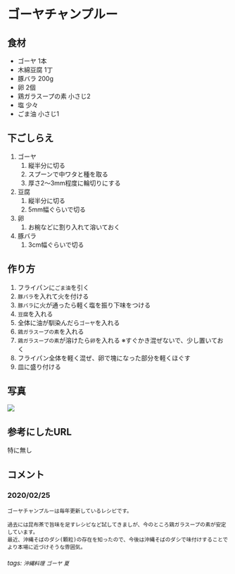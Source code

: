 # ゴーヤチャンプルー

## 食材

* ゴーヤ 1本
* 木綿豆腐 1丁
* 豚バラ 200g
* 卵 2個
* 鶏ガラスープの素 小さじ2
* 塩 少々
* ごま油 小さじ1

## 下ごしらえ

1. ゴーヤ
    1. 縦半分に切る
    2. スプーンで中ワタと種を取る
    3. 厚さ2〜3mm程度に輪切りにする
2. 豆腐
    1. 縦半分に切る
    2. 5mm幅ぐらいで切る
3. 卵
    1. お椀などに割り入れて溶いておく
4. 豚バラ
    1. 3cm幅ぐらいで切る

## 作り方

1. フライパンに`ごま油`を引く
2. `豚バラ`を入れて火を付ける
3. `豚バラ`に火が通ったら軽く塩を振り下味をつける
4. `豆腐`を入れる
5. 全体に油が馴染んだら`ゴーヤ`を入れる
6. `鶏ガラスープの素`を入れる
7. `鶏ガラスープの素`が溶けたら`卵`を入れる
※すぐかき混ぜないで、少し置いておく
8. フライパン全体を軽く混ぜ、卵で塊になった部分を軽くほぐす
9. 皿に盛り付ける

## 写真

![](https://i.imgur.com/eJpn6MP.jpg)

## 参考にしたURL

特に無し

## コメント

### 2020/02/25

```
ゴーヤチャンプルーは毎年更新しているレシピです。

過去には昆布茶で旨味を足すレシピなど試してきましが、今のところ鶏ガラスープの素が安定しています。
最近、沖縄そばのダシ(顆粒)の存在を知ったので、今後は沖縄そばのダシで味付けすることでより本場に近づけそうな雰囲気。
```

###### tags: `沖縄料理` `ゴーヤ` `夏`